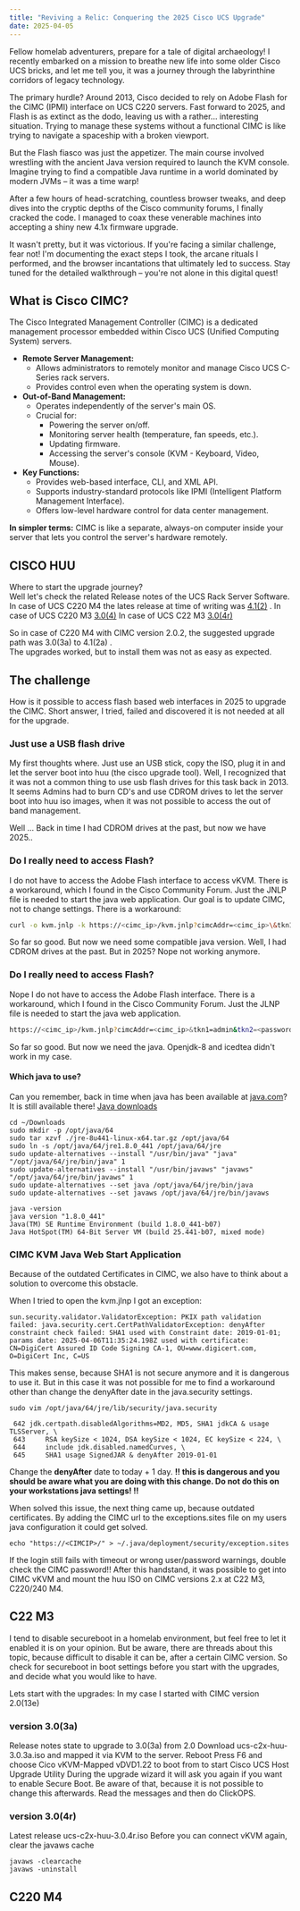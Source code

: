```yaml
---
title: "Reviving a Relic: Conquering the 2025 Cisco UCS Upgrade"
date: 2025-04-05
---
```


Fellow homelab adventurers, prepare for a tale of digital archaeology! I recently embarked on a mission to breathe new life into some older Cisco UCS bricks, and let me tell you, it was a journey through the labyrinthine corridors of legacy technology.

The primary hurdle?  Around 2013, Cisco decided to rely on Adobe Flash for the CIMC (IPMI) interface on UCS C220 servers.  Fast forward to 2025, and Flash is as extinct as the dodo, leaving us with a rather... interesting situation.  Trying to manage these systems without a functional CIMC is like trying to navigate a spaceship with a broken viewport.

But the Flash fiasco was just the appetizer.  The main course involved wrestling with the ancient Java version required to launch the KVM console.  Imagine trying to find a compatible Java runtime in a world dominated by modern JVMs – it was a time warp!

After a few hours of head-scratching, countless browser tweaks, and deep dives into the cryptic depths of the Cisco community forums, I finally cracked the code.  I managed to coax these venerable machines into accepting a shiny new 4.1x firmware upgrade.

It wasn't pretty, but it was victorious.  If you're facing a similar challenge, fear not!  I'm documenting the exact steps I took, the arcane rituals I performed, and the browser incantations that ultimately led to success. Stay tuned for the detailed walkthrough – you're not alone in this digital quest!

## What is Cisco CIMC?

The Cisco Integrated Management Controller (CIMC) is a dedicated management processor embedded within Cisco UCS (Unified Computing System) servers.
* **Remote Server Management:**
    * Allows administrators to remotely monitor and manage Cisco UCS C-Series rack servers.
    * Provides control even when the operating system is down.
* **Out-of-Band Management:**
    * Operates independently of the server's main OS.
    * Crucial for:
        * Powering the server on/off.
        * Monitoring server health (temperature, fan speeds, etc.).
        * Updating firmware.
        * Accessing the server's console (KVM - Keyboard, Video, Mouse).
* **Key Functions:**
    * Provides web-based interface, CLI, and XML API.
    * Supports industry-standard protocols like IPMI (Intelligent Platform Management Interface).
    * Offers low-level hardware control for data center management.

**In simpler terms:** CIMC is like a separate, always-on computer inside your server that lets you control the server's hardware remotely.

## CISCO HUU

Where to start the upgrade journey?  
Well let's check the related Release notes of the UCS Rack Server Software.  
In case of UCS C220 M4 the lates release at time of writing was [4.1(2)](https://www.cisco.com/c/en/us/td/docs/unified_computing/ucs/release/notes/b_release-notes-for-cisco-ucs-rack-server-software-release-4_1_2.html#reference_ikd_w5t_zjb) .
In case of UCS C220 M3 [3.0(4)](https://www.cisco.com/c/en/us/td/docs/unified_computing/ucs/release/notes/b_UCS_C-Series_Release_Notes_3_0_4.html)
In case of UCS C22 M3 [3.0(4r)](https://www.cisco.com/c/en/us/td/docs/unified_computing/ucs/release/notes/b_UCS_C-Series_Release_Notes_3_0_4.html)

So in case of C220 M4 with CIMC version 2.0.2, the suggested upgrade path was 3.0(3a) to 4.1(2a) .  
The upgrades worked, but to install them was not as easy as expected.

## The challenge

How is it possible to access flash based web interfaces in 2025 to upgrade the CIMC.
Short answer, I tried, failed and discovered it is not needed at all for the upgrade.

### Just use a USB flash drive

My first thoughts where. Just use an USB stick, copy the ISO, plug it in and let the server boot into huu (the cisco upgrade tool).
Well, I recognized that it was not a common thing to use usb flash drives for this task back in 2013.
It seems Admins had to burn CD's and use CDROM drives to let the server boot into huu iso images, when it was not possible to access the out of band management.

Well ... Back in time I had CDROM drives at the past, but now we have 2025..

### Do I really need to access Flash?

I do not have to access the Adobe Flash interface to access vKVM. There is a workaround, which I found in the Cisco Community Forum.
Just the JNLP file is needed to start the java web application. Our goal is to update CIMC, not to change settings.
There is a workaround:
```bash
curl -o kvm.jnlp -k https://<cimc_ip>/kvm.jnlp?cimcAddr=<cimc_ip>\&tkn1=admin\&tkn2=<password>

```
So far so good.
But now we need some compatible java version.
Well, I had CDROM drives at the past. But in 2025? Nope not working anymore.

### Do I really need to access Flash?

Nope I do not have to access the Adobe Flash interface. There is a workaround, which I found in the Cisco Community Forum.
Just the JLNP file is needed to start the java web application.

```bash
https://<cimc_ip>/kvm.jnlp?cimcAddr=<cimc_ip>&tkn1=admin&tkn2=<password>

```
So far so good.
But now we need the java. Openjdk-8 and icedtea didn't work in my case.

#### Which java to use?

Can you remember, back in time when java has been available at [java.com](java.com)?
It is still available there! [Java downloads](https://www.java.com/en/download/)

```
cd ~/Downloads
sudo mkdir -p /opt/java/64
sudo tar xzvf ./jre-8u441-linux-x64.tar.gz /opt/java/64
sudo ln -s /opt/java/64/jre1.8.0_441 /opt/java/64/jre
sudo update-alternatives --install "/usr/bin/java" "java" "/opt/java/64/jre/bin/java" 1
sudo update-alternatives --install "/usr/bin/javaws" "javaws" "/opt/java/64/jre/bin/javaws" 1
sudo update-alternatives --set java /opt/java/64/jre/bin/java
sudo update-alternatives --set javaws /opt/java/64/jre/bin/javaws

java -version
java version "1.8.0_441"
Java(TM) SE Runtime Environment (build 1.8.0_441-b07)
Java HotSpot(TM) 64-Bit Server VM (build 25.441-b07, mixed mode)
```

### CIMC KVM Java Web Start Application

Because of the outdated Certificates in CIMC, we also have to think about a solution to overcome this obstacle.

When I tried to open the kvm.jlnp I got an exception:
```
sun.security.validator.ValidatorException: PKIX path validation failed: java.security.cert.CertPathValidatorException: denyAfter constraint check failed: SHA1 used with Constraint date: 2019-01-01; params date: 2025-04-06T11:35:24.198Z used with certificate: CN=DigiCert Assured ID Code Signing CA-1, OU=www.digicert.com, O=DigiCert Inc, C=US

```
This makes sense, because SHA1 is not secure anymore and it is dangerous to use it.
But in this case it was not possible for me to find a workaround other than change the denyAfter date in the java.security settings.

`sudo vim /opt/java/64/jre/lib/security/java.security` 

```
 642 jdk.certpath.disabledAlgorithms=MD2, MD5, SHA1 jdkCA & usage TLSServer, \
 643     RSA keySize < 1024, DSA keySize < 1024, EC keySize < 224, \
 644     include jdk.disabled.namedCurves, \
 645     SHA1 usage SignedJAR & denyAfter 2019-01-01
```

Change the **denyAfter** date to today + 1 day.
**!! this is dangerous and you should be aware what you are doing with this change. Do not do this on your workstations java settings! !!**

When solved this issue, the next thing came up, because outdated certificates.
By adding the CIMC url to the exceptions.sites file on my users java configuration it could get solved.

```
echo "https://<CIMCIP>/" > ~/.java/deployment/security/exception.sites
```

If the login still fails with timeout or wrong user/password warnings, double check the CIMC password!!
After this handstand, it was possible to get into CIMC vKVM and mount the huu ISO on CIMC versions 2.x at C22 M3, C220/240 M4.

## C22 M3
I tend to disable secureboot in a homelab environment, but feel free to let it enabled it is on your opinion.
But be aware, there are threads about this topic, because difficult to disable it can be, after a certain CIMC version.
So check for secureboot in boot settings before you start with the upgrades, and decide what you would like to have.

Lets start with the upgrades:
In my case I started with CIMC version 2.0(13e)

### version 3.0(3a)
Release notes state to upgrade to 3.0(3a) from 2.0
Download ucs-c2x-huu-3.0.3a.iso and mapped it via KVM to the server.
Reboot
Press F6 and choose Cico vKVM-Mapped vDVD1.22 to boot from to start Cisco UCS Host Upgrade Utility
During the upgrade wizard it will ask you again if you want to enable Secure Boot.
Be aware of that, because it is not possible to change this afterwards.
Read the messages and then do ClickOPS.

###  version 3.0(4r)

Latest release ucs-c2x-huu-3.0.4r.iso
Before you can connect vKVM again, clear the javaws cache
```
javaws -clearcache
javaws -uninstall
```

## C220 M4


